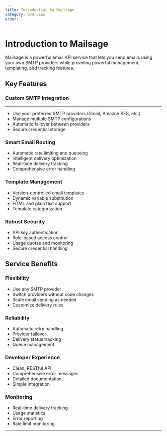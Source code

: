 ```yaml
---
title: Introduction to Mailsage
category: Overview
order: 1
---
```


# Introduction to Mailsage

Mailsage is a powerful email API service that lets you send emails using your own SMTP providers while providing powerful management, templating, and tracking features.

## Key Features

### Custom SMTP Integration
---

- Use your preferred SMTP providers (Gmail, Amazon SES, etc.)
- Manage multiple SMTP configurations
- Automatic failover between providers
- Secure credential storage

### Smart Email Routing

- Automatic rate limiting and queueing
- Intelligent delivery optimization
- Real-time delivery tracking
- Comprehensive error handling

### Template Management

- Version-controlled email templates
- Dynamic variable substitution
- HTML and plain text support
- Template categorization

### Robust Security

- API key authentication
- Role-based access control
- Usage quotas and monitoring
- Secure credential handling

## Service Benefits

### Flexibility

- Use any SMTP provider
- Switch providers without code changes
- Scale email sending as needed
- Customize delivery rules

### Reliability

- Automatic retry handling
- Provider failover
- Delivery status tracking
- Queue management

### Developer Experience

- Clean, RESTful API
- Comprehensive error messages
- Detailed documentation
- Simple integration

### Monitoring

- Real-time delivery tracking
- Usage statistics
- Error reporting
- Rate limit monitoring

---
